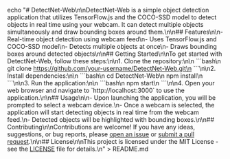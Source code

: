 echo "# DetectNet-Web\n\nDetectNet-Web is a simple object detection application that utilizes TensorFlow.js and the COCO-SSD model to detect objects in real time using your webcam. It can detect multiple objects simultaneously and draw bounding boxes around them.\n\n## Features\n\n- Real-time object detection using webcam feed\n- Uses TensorFlow.js and COCO-SSD model\n- Detects multiple objects at once\n- Draws bounding boxes around detected objects\n\n## Getting Started\n\nTo get started with DetectNet-Web, follow these steps:\n\n1. Clone the repository:\n\n   \`\`\`bash\n   git clone https://github.com/your-username/DetectNet-Web.git\n   \`\`\`\n\n2. Install dependencies:\n\n   \`\`\`bash\n   cd DetectNet-Web\n   npm install\n   \`\`\`\n\n3. Run the application:\n\n   \`\`\`bash\n   npm start\n   \`\`\`\n\n4. Open your web browser and navigate to \`http://localhost:3000\` to use the application.\n\n## Usage\n\n- Upon launching the application, you will be prompted to select a webcam device.\n- Once a webcam is selected, the application will start detecting objects in real time from the webcam feed.\n- Detected objects will be highlighted with bounding boxes.\n\n## Contributing\n\nContributions are welcome! If you have any ideas, suggestions, or bug reports, please [open an issue](https://github.com/your-username/DetectNet-Web/issues) or [submit a pull request](https://github.com/your-username/DetectNet-Web/pulls).\n\n## License\n\nThis project is licensed under the MIT License - see the [LICENSE](LICENSE) file for details.\n" > README.md
